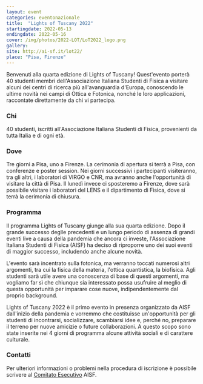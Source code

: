 ```yaml
---
layout: event
categories: eventonazionale
title:  "Lights of Tuscany 2022"
startingdate: 2022-05-13
endingdate: 2022-05-16
cover: /img/photos/2022-LOT/LoT2022_logo.png
gallery:
site: http://ai-sf.it/lot22/
place: "Pisa, Firenze"
---
```



Benvenuti alla quarta edizione di Lights of Tuscany!
Quest'evento porterà 40 studenti membri dell'Associazione Italiana Studenti di Fisica a visitare alcuni dei centri di ricerca più all'avanguardia d'Europa, conoscendo le ultime novità nei campi di Ottica e Fotonica, nonché le loro applicazioni, raccontate direttamente da chi vi partecipa.


### Chi

40 studenti, iscritti all'Associazione Italiana Studenti di Fisica, provenienti da tutta Italia e di ogni età.

### Dove

Tre giorni a Pisa, uno a Firenze.
La cerimonia di apertura si terrà a Pisa, con conferenze e poster session. Nei giorni successivi i partecipanti visiteranno, tra gli altri, i laboratori di VIRGO e CNR, ma avranno anche l'opportunità di visitare la città di Pisa.
Il lunedì invece ci sposteremo a Firenze, dove sarà possibile visitare i laboratori del LENS e il dipartimento di Fisica, dove si terrà la cerimonia di chiusura.

### Programma
Il programma Lights of Tuscany giunge alla sua quarta edizione. Dopo il grande successo deglle precedenti e un lungo periodo di assenza di grandi eventi live a causa della pandemia che ancora ci investe, l'Associazione Italiana Studenti di Fisica (AISF) ha deciso di riproporre uno dei suoi eventi di maggior successo, includendo anche alcune novità.

L'evento sarà incentrato sulla fotonica, ma verranno toccati numerosi altri argomenti, tra cui la fisica della materia, l'ottica quantistica, la biofisica. Agli studenti sarà utile avere una conoscenza di base di questi argomenti, ma vogliamo far sì che chiunque sia interessato possa usufruire al meglio di questa opportunità per imparare cose nuove, indipendentemente dal proprio background.

Lights of Tuscany 2022 è il primo evento in presenza organizzato da AISF dall'inizio della pandemia e vorremmo che costituisse un'opportunità per gli studenti di incontrarsi, socializzare, scambiarsi idee e, perché no, preparare il terreno per nuove amicizie o future collaborazioni. A questo scopo sono state inserite nei 4 giorni di programma alcune attività sociali e di carattere culturale.

### Contatti

Per ulteriori informazioni o problemi nella procedura di iscrizione è possibile scrivere al [Comitato Esecutivo](mailto:esecutivo@ai-sf.it) AISF.
